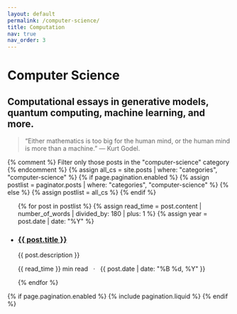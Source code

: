 ```yaml
---
layout: default
permalink: /computer-science/
title: Computation
nav: true
nav_order: 3
---
```


<div class="post">

  <div class="header-bar">
    <h1>Computer Science</h1>
    <h2>Computational essays in generative models, quantum computing, machine learning, and more.</h2>
  </div>
  <blockquote>
    “Either mathematics is too big for the human mind, or the human mind is more than a machine.”  
    — Kurt Godel.
  </blockquote>

  {% comment %}
  Filter only those posts in the "computer-science" category
  {% endcomment %}
  {% assign all_cs = site.posts | where: "categories", "computer-science" %}
  {% if page.pagination.enabled %}
    {% assign postlist = paginator.posts | where: "categories", "computer-science" %}
  {% else %}
    {% assign postlist = all_cs %}
  {% endif %}

  <ul class="post-list">
    {% for post in postlist %}
      {% assign read_time = post.content | number_of_words | divided_by: 180 | plus: 1 %}
      {% assign year = post.date | date: "%Y" %}
      <li>
        <h3><a href="{{ post.url | relative_url }}">{{ post.title }}</a></h3>
        <p>{{ post.description }}</p>
        <p class="post-meta">
          {{ read_time }} min read &nbsp; &middot; &nbsp;
          {{ post.date | date: "%B %d, %Y" }}
        </p>
      </li>
    {% endfor %}
  </ul>

  {% if page.pagination.enabled %}
    {% include pagination.liquid %}
  {% endif %}

</div>
